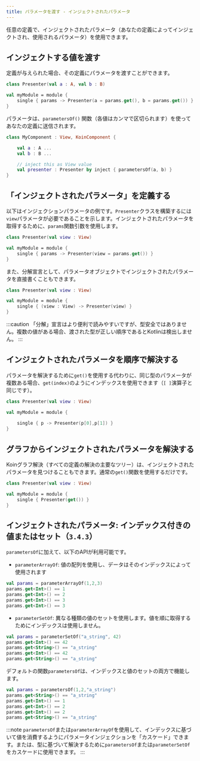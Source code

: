 ```yaml
---
title: パラメータを渡す - インジェクトされたパラメータ
---
```


任意の定義で、インジェクトされたパラメータ（あなたの定義によってインジェクトされ、使用されるパラメータ）を使用できます。

## インジェクトする値を渡す

定義が与えられた場合、その定義にパラメータを渡すことができます。

```kotlin
class Presenter(val a : A, val b : B)

val myModule = module {
    single { params -> Presenter(a = params.get(), b = params.get()) }
}
```

パラメータは、`parametersOf()` 関数（各値はカンマで区切られます）を使ってあなたの定義に送信されます。

```kotlin
class MyComponent : View, KoinComponent {

    val a : A ...
    val b : B ... 

    // inject this as View value
    val presenter : Presenter by inject { parametersOf(a, b) }
}
```

## 「インジェクトされたパラメータ」を定義する

以下はインジェクションパラメータの例です。`Presenter`クラスを構築するには`view`パラメータが必要であることを示します。インジェクトされたパラメータを取得するために、`params`関数引数を使用します。

```kotlin
class Presenter(val view : View)

val myModule = module {
    single { params -> Presenter(view = params.get()) }
}
```

また、分解宣言として、パラメータオブジェクトでインジェクトされたパラメータを直接書くこともできます。

```kotlin
class Presenter(val view : View)

val myModule = module {
    single { (view : View) -> Presenter(view) }
}
```

:::caution
「分解」宣言はより便利で読みやすいですが、型安全ではありません。複数の値がある場合、渡された型が正しい順序であるとKotlinは検出しません。
:::

## インジェクトされたパラメータを順序で解決する

パラメータを解決するために`get()`を使用する代わりに、同じ型のパラメータが複数ある場合、`get(index)`のようにインデックスを使用できます（`[ ]`演算子と同じです）。

```kotlin
class Presenter(val view : View)

val myModule = module {
    
    single { p -> Presenter(p[0],p[1]) }
}
```

## グラフからインジェクトされたパラメータを解決する

Koinグラフ解決（すべての定義の解決の主要なツリー）は、インジェクトされたパラメータを見つけることもできます。通常の`get()`関数を使用するだけです。

```kotlin
class Presenter(val view : View)

val myModule = module {
    single { Presenter(get()) }
}
```

## インジェクトされたパラメータ: インデックス付きの値またはセット（`3.4.3`）

`parametersOf`に加えて、以下のAPIが利用可能です。

- `parameterArrayOf`: 値の配列を使用し、データはそのインデックスによって使用されます

```kotlin
val params = parameterArrayOf(1,2,3)
params.get<Int>() == 1
params.get<Int>() == 2
params.get<Int>() == 3
params.get<Int>() == 3
```

- `parameterSetOf`: 異なる種類の値のセットを使用します。値を順に取得するためにインデックスは使用しません。

```kotlin
val params = parameterSetOf("a_string", 42)
params.get<Int>() == 42
params.get<String>() == "a_string"
params.get<Int>() == 42
params.get<String>() == "a_string"
```

デフォルトの関数`parametersOf`は、インデックスと値のセットの両方で機能します。

```kotlin
val params = parametersOf(1,2,"a_string")
params.get<String>() == "a_string"
params.get<Int>() == 1
params.get<Int>() == 2
params.get<Int>() == 2
params.get<String>() == "a_string"
```

:::note
`parametersOf`または`parameterArrayOf`を使用して、インデックスに基づいて値を消費するようにパラメータインジェクションを「カスケード」できます。または、型に基づいて解決するために`parametersOf`または`parameterSetOf`をカスケードに使用できます。
:::